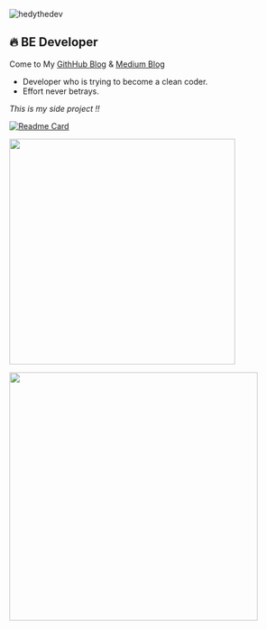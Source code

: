 <!--
**BAEKJungHo/BAEKJungHo** is a ✨ _special_ ✨ repository because its `README.md` (this file) appears on your GitHub profile.

Here are some ideas to get you started:

- 🔭 I’m currently working on ...
- 🌱 I’m currently learning ...
- 👯 I’m looking to collaborate on ...
- 🤔 I’m looking for help with ...
- 💬 Ask me about ...
- 📫 How to reach me: ...
- 😄 Pronouns: ...
- ⚡ Fun fact: ...
-->

<p> <img src="https://komarev.com/ghpvc/?username=BAEKJungHo" alt="hedythedev" /> </p>

## 🔥 BE Developer

Come to My [GithHub Blog](https://baekjungho.github.io/) & [Medium Blog](https://medium.com/webeveloper)

- Developer who is trying to become a clean coder.
- Effort never betrays.

_This is my side project !!_

[![Readme Card](https://github-readme-stats.vercel.app/api/pin/?username=BAEKJungHo&repo=kwc)](https://github.com/anuraghazra/github-readme-stats)

<img src="https://media.giphy.com/media/26n6xF5M2Ht4eKdO0/giphy.gif" width="400"> 

<p align="left">
<img src="https://github-readme-stats.vercel.app/api?username=BAEKJungHo&show_icons=true&theme=blue-green" width="440"/> 
<!-- <img src="https://github-readme-stats.vercel.app/api/top-langs/?username=BAEKJungHo&layout=compact&theme=blue-green" alt="languages" height="173"> -->
</p>

